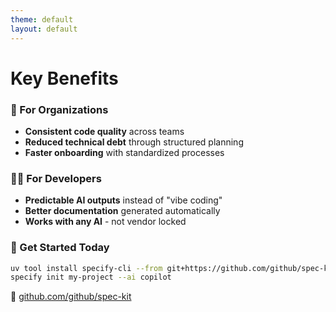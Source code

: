 ```yaml
---
theme: default
layout: default
---
```


# Key Benefits

### 🏢 For Organizations
- **Consistent code quality** across teams
- **Reduced technical debt** through structured planning  
- **Faster onboarding** with standardized processes

### 👨‍💻 For Developers  
- **Predictable AI outputs** instead of "vibe coding"
- **Better documentation** generated automatically
- **Works with any AI** - not vendor locked

### 🚀 Get Started Today

```bash
uv tool install specify-cli --from git+https://github.com/github/spec-kit.git
specify init my-project --ai copilot
```

🔗 [github.com/github/spec-kit](https://github.com/github/spec-kit)
